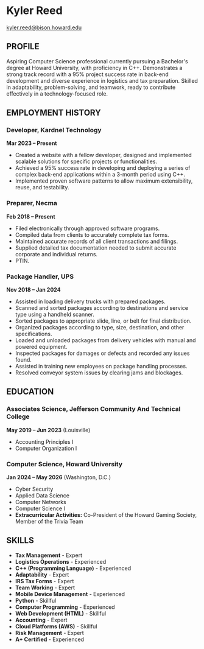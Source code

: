 

# Kyler Reed  
kyler.reed@bison.howard.edu  

## PROFILE  
Aspiring Computer Science professional currently pursuing a Bachelor's degree at Howard University, with proficiency in C++. Demonstrates a strong track record with a 95% project success rate in back-end development and diverse experience in logistics and tax preparation. Skilled in adaptability, problem-solving, and teamwork, ready to contribute effectively in a technology-focused role.  

## EMPLOYMENT HISTORY  

### Developer, Kardnel Technology  
**Mar 2023 – Present**  
- Created a website with a fellow developer, designed and implemented scalable solutions for specific projects or functionalities.  
- Achieved a 95% success rate in developing and deploying a series of complex back-end applications within a 3-month period using C++.  
- Implemented proven software patterns to allow maximum extensibility, reuse, and testability.  

### Preparer, Necma  
**Feb 2018 – Present**  
- Filed electronically through approved software programs.  
- Compiled data from clients to accurately complete tax forms.  
- Maintained accurate records of all client transactions and filings.  
- Supplied detailed tax documentation needed to submit accurate corporate and individual returns.  
- PTIN.  

### Package Handler, UPS  
**Nov 2018 – Jan 2024**  
- Assisted in loading delivery trucks with prepared packages.  
- Scanned and sorted packages according to destinations and service type using a handheld scanner.  
- Sorted packages to appropriate slide, line, or belt for final distribution.  
- Organized packages according to type, size, destination, and other specifications.  
- Loaded and unloaded packages from delivery vehicles with manual and powered equipment.  
- Inspected packages for damages or defects and recorded any issues found.  
- Assisted in training new employees on package handling processes.  
- Resolved conveyor system issues by clearing jams and blockages.  

## EDUCATION  

### Associates Science, Jefferson Community And Technical College  
**May 2019 – Jun 2023** (Louisville)  
- Accounting Principles I  
- Computer Organization I  

### Computer Science, Howard University  
**Jan 2024 – May 2026** (Washington, D.C.)  
- Cyber Security  
- Applied Data Science  
- Computer Networks  
- Computer Science I  
- **Extracurricular Activities:** Co-President of the Howard Gaming Society, Member of the Trivia Team  

## SKILLS  

- **Tax Management** - Expert  
- **Logistics Operations** - Experienced  
- **C++ (Programming Language)** - Experienced  
- **Adaptability** - Expert  
- **IRS Tax Forms** - Expert  
- **Team Working** - Expert  
- **Mobile Device Management** - Experienced  
- **Python** - Skillful  
- **Computer Programming** - Experienced  
- **Web Development (HTML)** - Skillful  
- **Accounting** - Expert  
- **Cloud Platforms (AWS)** - Skillful  
- **Risk Management** - Expert  
- **A+ Certified** - Experienced  
